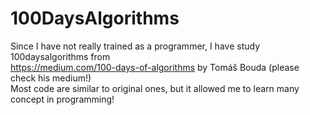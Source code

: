 # 100DaysAlgorithms

Since I have not really trained as a programmer, I have study 100daysalgorithms from  
https://medium.com/100-days-of-algorithms by Tomáš Bouda (please check his medium!)  
Most code are similar to original ones, but it allowed me to learn many concept in programming!

